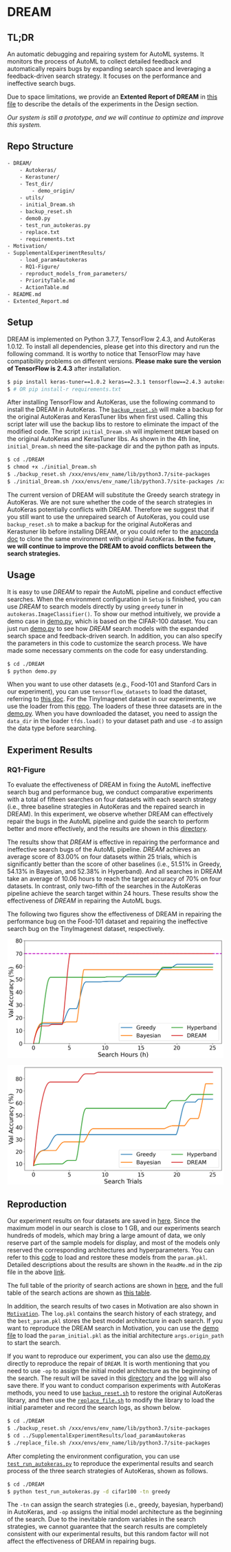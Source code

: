 # DREAM

## TL;DR

An automatic debugging and repairing system for AutoML systems.
It monitors the process of AutoML to collect detailed feedback and automatically repairs bugs by expanding search space and leveraging a feedback-driven search strategy.
It focuses on the performance and ineffective search bugs.

Due to space limitations, we provide an **Extented Report of DREAM** in [this file](./Extented_Report.md) to describe the details of the experiments in the Design section.

*Our system is still a prototype, and we will continue to optimize and improve this system.*

## Repo Structure

```
- DREAM/                 
    - Autokeras/
    - Kerastuner/
    - Test_dir/  
        - demo_origin/
    - utils/         
    - initial_Dream.sh     
    - backup_reset.sh       
    - demo0.py   
    - test_run_autokeras.py
    - replace.txt
    - requirements.txt               
- Motivation/                      
- SupplementalExperimentResults/   
    - load_param4autokeras                   
    - RQ1-Figure/
    - reproduct_models_from_parameters/
    - PriorityTable.md
    - ActionTable.md
- README.md
- Extented_Report.md

```


## Setup
DREAM is implemented on Python 3.7.7, TensorFlow 2.4.3, and AutoKeras 1.0.12.
To install all dependencies, please get into this directory and run the following command.
It is worthy to notice that TensorFlow may have compatibility problems on different versions.
**Please make sure the version of TensorFlow is 2.4.3** after installation.

```bash
$ pip install keras-tuner==1.0.2 keras==2.3.1 tensorflow==2.4.3 autokeras==1.0.12 tensorflow_datasets==2.1.0 matplotlib==3.3.0
$ # OR pip install-r requirements.txt
```

After installing TensorFlow and AutoKeras, use the following command to install the DREAM in AutoKeras.
The [`backup_reset.sh`](./DREAM/backup_reset.sh) will make a backup for the original AutoKeras and KerasTuner libs when first used.
Calling this script later will use the backup libs to restore to eliminate the impact of the modified code.
The script `initial_Dream.sh` will implement `DREAM` based on the original AutoKeras and KerasTuner libs.
As shown in the 4th line, `initial_Dream.sh` need the site-package dir and the python path as inputs.

```bash
$ cd ./DREAM
$ chmod +x ./initial_Dream.sh
$ ./backup_reset.sh /xxx/envs/env_name/lib/python3.7/site-packages
$ ./initial_Dream.sh /xxx/envs/env_name/lib/python3.7/site-packages /xxx/envs/env_name/bin/python
```

The current version of DREAM will substitute the Greedy search strategy in AutoKeras. 
We are not sure whether the code of the search strategies in AutoKeras potentially conflicts with DREAM.
Therefore we suggest that if you still want to use the unrepaired search of AutoKeras, you could use `backup_reset.sh` to make a backup for the original AutoKeras and Kerastuner lib before installing DREAM, or you could refer to the [anaconda doc](https://docs.conda.io/projects/conda/en/latest/user-guide/tasks/manage-environments.html) to clone the same environment with original AutoKeras.
**In the future, we will continue to improve the DREAM to avoid conflicts between the search strategies.**



## Usage
It is easy to use *DREAM* to repair the AutoML pipeline and conduct effective searches. 
When the environment configuration in `Setup` is finished, you can use *DREAM* to search models directly by using `greedy` tuner in `autokeras.ImageClassifier()`.
To show our method intuitively, we provide a demo case in [demo.py](./DREAM/demo0.py), which is based on the CIFAR-100 dataset.
You can just run [demo.py](./DREAM/demo0.py) to see how *DREAM* search models with the expanded search space and feedback-driven search.
In addition, you can also specify the parameters in this code to customize the search process. We have made some necessary comments on the code for easy understanding.

``` bash
$ cd ./DREAM
$ python demo.py
```

When you want to use other datasets (e.g., Food-101 and Stanford Cars in our experiment), you can use `tensorflow_datasets` to load the dataset, referring to [this doc](https://www.tensorflow.org/datasets/api_docs/python/tfds/load). For the TinyImagenet dataset in our experiments, we use the loader from this [repo](https://github.com/ksachdeva/tiny-imagenet-tfds).
The loaders of these three datasets are in the [demo.py](./DREAM/demo0.py).
When you have downloaded the dataset, you need to assign the `data_dir` in the loader `tfds.load()` to your dataset path and use `-d` to assign the data type before searching.


## Experiment Results

### RQ1-Figure

To evaluate the effectiveness of DREAM in fixing the AutoML ineffective search bug and performance bug, we conduct comparative experiments with a total of fifteen searches on four datasets with each search strategy (i.e., three baseline strategies in AutoKeras and the repaired search in DREAM).
In this experiment, we observe whether DREAM can effectively repair the bugs in the AutoML pipeline and guide the search to perform better and more effectively, and the results are shown in this [directory](./SupplementalExperimentResults/RQ1-Figure).

The results show that *DREAM* is effective in repairing the performance and ineffective search bugs of the AutoML pipeline.
*DREAM* achieves an average score of 83.00% on four datasets within 25 trials, which is significantly better than the score of other baselines (i.e., 51.51% in Greedy, 54.13% in Bayesian, and 52.38% in Hyperband).
And all searches in DREAM take an average of 10.06 hours to reach the target accuracy of 70% on four datasets.
In contrast, only two-fifth of the searches in the AutoKeras pipeline achieve the search target within 24 hours.
These results show the effectiveness of *DREAM* in repairing the AutoML bugs.

The following two figures show the effectiveness of DREAM in repairing the performance bug on the Food-101 dataset and repairing the ineffective search bug on the TinyImagenest dataset, respectively.

![figure](./SupplementalExperimentResults/RQ1-Figure/Performance-Repair/Food-101/time-f101_0.png)

![figure](./SupplementalExperimentResults/RQ1-Figure/IneffectiveSearch-Repair/TinyImagenet/trial-tiny_4.png)


## Reproduction

Our experiment results on four datasets are saved in [here](https://drive.google.com/file/d/1BMlcv9QF6k-v6GDouyu8lpA1oolMaBIp/view?usp=sharing).
Since the maximum model in our search is close to 1 GB, and our experiments search hundreds of models, which may bring a large amount of data, we only reserve part of the sample models for display, and most of the models only reserved the corresponding architectures and hyperparameters.
You can refer to this [code](./SupplementalExperimentResults/reproduct_models_from_parameters/reproduce_experiment_model.py) to load and restore these models from the `param.pkl`.
Detailed descriptions about the results are shown in the `ReadMe.md` in the zip file in the above [link](https://drive.google.com/file/d/1BMlcv9QF6k-v6GDouyu8lpA1oolMaBIp/view?usp=sharing).

The full table of the priority of search actions are shown in [here](./SupplementalExperimentResults/PriorityTable.md), and the full table of the search actions are shown as [this table](./SupplementalExperimentResults/ActionTable.md).

In addition, the search results of two cases in Motivation are also shown in [`Motivation`](./Motivation).
The `log.pkl` contains the search history of each strategy, and the `best_param.pkl` stores the best model architecture in each search.
If you want to reproduce the DREAM search in Motivation, you can use the [demo file](./DREAM/demo0.py) to load the `param_initial.pkl` as the initial architecture `args.origin_path` to start the search.


If you want to reproduce our experiment, you can also use the [demo.py](./DREAM/demo0.py) directly to reproduce the repair of `DREAM`.
It is worth mentioning that you need to use `-op` to assign the initial model architecture as the beginning of the search.
The result will be saved in this [directory](./DREAM/Test_dir/demo_result) and the [log](./DREAM/Test_dir/demo_result/log.pkl) will also save there.
If you want to conduct comparison experiments with AutoKeras methods, you need to use [`backup_reset.sh`](./DREAM/backup_reset.sh) to restore the original AutoKeras library, and then use the [`replace_file.sh`](./SupplementalExperimentResults/load_param4autokeras/replace_file.sh) to modify the library to load the initial parameter and record the search logs, as shown below.

```bash
$ cd ./DREAM
$ ./backup_reset.sh /xxx/envs/env_name/lib/python3.7/site-packages
$ cd ../SupplementalExperimentResults/load_param4autokeras
$ ./replace_file.sh /xxx/envs/env_name/lib/python3.7/site-packages
```

After completing the environment configuration, you can use [`test_run_autokeras.py`](./DREAM/test_run_autokeras.py) to reproduce the experimental results and search process of the three search strategies of AutoKeras, shown as follows.

```bash
$ cd ./DREAM
$ python test_run_autokeras.py -d cifar100 -tn greedy
```

The `-tn` can assign the search strategies (i.e., greedy, bayesian, hyperband) in AutoKeras, and `-op` assigns the initial model architecture as the beginning of the search.
Due to the inevitable random variables in the search strategies, we cannot guarantee that the search results are completely consistent with our experimental results, but this random factor will not affect the effectiveness of DREAM in repairing bugs.
